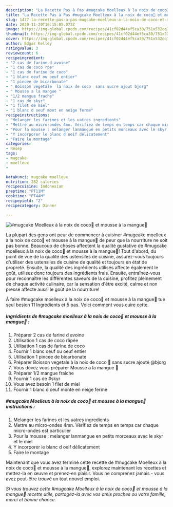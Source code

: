 ```yaml
---
description: "La Recette Pas à Pas #mugcake Moelleux à la noix de coco🥥 et mousse à la mangue🥭"
title: "La Recette Pas à Pas #mugcake Moelleux à la noix de coco🥥 et mousse à la mangue🥭"
slug: 1477-la-recette-pas-a-pas-mugcake-moelleux-a-la-noix-de-coco-et-mousse-a-la-mangue
date: 2020-11-20T16:15:05.073Z
image: https://img-global.cpcdn.com/recipes/41cf02d44ef5ca30/751x532cq70/mugcake-moelleux-a-la-noix-de-coco🥥-et-mousse-a-la-mangue🥭-photo-principale-de-la-recette.jpg
thumbnail: https://img-global.cpcdn.com/recipes/41cf02d44ef5ca30/751x532cq70/mugcake-moelleux-a-la-noix-de-coco🥥-et-mousse-a-la-mangue🥭-photo-principale-de-la-recette.jpg
cover: https://img-global.cpcdn.com/recipes/41cf02d44ef5ca30/751x532cq70/mugcake-moelleux-a-la-noix-de-coco🥥-et-mousse-a-la-mangue🥭-photo-principale-de-la-recette.jpg
author: Edgar Kelley
ratingvalue: 3
reviewcount: 6
recipeingredient:
- "2 cas de farine d avoine"
- "1 cas de coco rpe"
- "1 cas de farine de coco"
- "1 blanc oeuf ou oeuf entier"
- "1 pincee de bicarbonate"
- " Boisson vegetale  la noix de coco  sans sucre ajout bjorg"
- " Mousse a la mangue "
- "1/2 mangue frache"
- "1 cas de skyr"
- "1 filet de miel"
- "1 blanc d oeuf mont en neige ferme"
recipeinstructions:
- "Melanger les farines et les uatres ingredients"
- "Mettre au micro-ondes 4mn. Vérifiez de temps en temps car chaque micro-ondes est particulier"
- "Pour la mousse : melanger lanmangue en petits morceaux avec le skyr et le miel"
- "Y incorporer le blanc d oeif délicatement"
- "Faire le montage"
categories:
- Resep
tags:
- mugcake
- moelleux
- 

katakunci: mugcake moelleux  
nutrition: 282 calories
recipecuisine: Indonesian
preptime: "PT11M"
cooktime: "PT44M"
recipeyield: "2"
recipecategory: Dinner

---
```



![#mugcake Moelleux à la noix de coco🥥 et mousse à la mangue🥭](https://img-global.cpcdn.com/recipes/41cf02d44ef5ca30/751x532cq70/mugcake-moelleux-a-la-noix-de-coco🥥-et-mousse-a-la-mangue🥭-photo-principale-de-la-recette.jpg)

La plupart des gens ont peur de commencer à cuisiner #mugcake moelleux à la noix de coco🥥 et mousse à la mangue🥭 de peur que la nourriture ne soit pas bonne. Beaucoup de choses affectent la qualité gustative de #mugcake moelleux à la noix de coco🥥 et mousse à la mangue🥭! Tout d'abord, du point de vue de la qualité des ustensiles de cuisine, assurez-vous toujours d'utiliser des ustensiles de cuisine de qualité et toujours en état de propreté. Ensuite, la qualité des ingrédients utilisés affecte également le goût, utilisez donc toujours des ingrédients frais. Ensuite, entraînez-vous pour reconnaître les différentes saveurs de la cuisine, profitez pleinement de chaque activité culinaire, car la sensation d'être excité, calme et non pressé affecte aussi le goût de la nourriture!

<!--inarticleads1-->

À faire #mugcake moelleux à la noix de coco🥥 et mousse à la mangue🥭 tue seul besion 11 Ingrédients et 5 pas. Voici comment vous cuire cette.

##### Ingrédients de #mugcake moelleux à la noix de coco🥥 et mousse à la mangue🥭 :

1. Préparer 2 cas de farine d avoine
1. Utilisation 1 cas de coco râpée
1. Utilisation 1 cas de farine de coco
1. Fournir 1 blanc oeuf ou oeuf entier
1. Utilisation 1 pincee de bicarbonate
1. Préparer  Boisson vegetale à la noix de coco 🥥 sans sucre ajouté @bjorg
1. Vous devez vous préparer  Mousse a la mangue 🥭
1. Préparer 1/2 mangue fraîche
1. Fournir 1 cas de #skyr
1. Vous avez besoin 1 filet de miel
1. Fournir 1 blanc d oeuf monté en neige ferme




<!--inarticleads2-->

##### #mugcake Moelleux à la noix de coco🥥 et mousse à la mangue🥭 instructions :

1. Melanger les farines et les uatres ingredients
1. Mettre au micro-ondes 4mn. Vérifiez de temps en temps car chaque micro-ondes est particulier
1. Pour la mousse : melanger lanmangue en petits morceaux avec le skyr et le miel
1. Y incorporer le blanc d oeif délicatement
1. Faire le montage




<!--inarticleads1-->

<p>
Maintenant que vous avez terminé cette recette de #mugcake Moelleux à la noix de coco🥥 et mousse à la mangue🥭, explorez maintenant les recettes et mettez-la en œuvre et prenez-en plaisir. Vous ne comprenez jamais - vous avez peut-être trouvé un tout nouvel emploi.
</p>

<p>
<i>Si vous trouvez cette #mugcake Moelleux à la noix de coco🥥 et mousse à la mangue🥭 recette utile, partagez-la avec vos amis proches ou votre famille, merci et bonne chance.</i>
</p>
